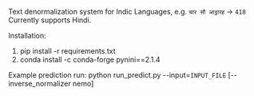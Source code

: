 Text denormalization system for Indic Languages, e.g. `चार सौ आट्ठारह` -> `418` 
Currently supports Hindi.

Installation:
1. pip install -r requirements.txt
2. conda install -c conda-forge pynini==2.1.4


Example prediction run:
python run_predict.py  --input=`INPUT_FILE` [--inverse_normalizer nemo]
